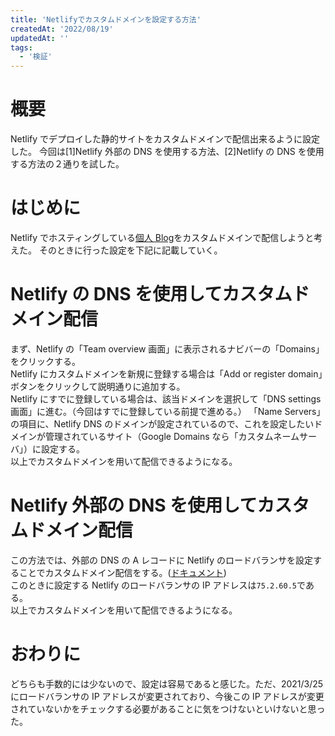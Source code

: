 ```yaml
---
title: 'Netlifyでカスタムドメインを設定する方法'
createdAt: '2022/08/19'
updatedAt: ''
tags:
  - '検証'
---
```


# 概要

Netlify でデプロイした静的サイトをカスタムドメインで配信出来るように設定した。
今回は[1]Netlify 外部の DNS を使用する方法、[2]Netlify の DNS を使用する方法の２通りを試した。

# はじめに

Netlify でホスティングしている[個人 Blog](https://seyyyy.com)をカスタムドメインで配信しようと考えた。
そのときに行った設定を下記に記載していく。

# Netlify の DNS を使用してカスタムドメイン配信

まず、Netlify の「Team overview 画面」に表示されるナビバーの「Domains」をクリックする。  
Netlify にカスタムドメインを新規に登録する場合は「Add or register domain」ボタンをクリックして説明通りに追加する。  
Netlify にすでに登録している場合は、該当ドメインを選択して「DNS settings 画面」に進む。（今回はすでに登録している前提で進める。）
「Name Servers」の項目に、Netlify DNS のドメインが設定されているので、これを設定したいドメインが管理されているサイト（Google Domains なら「カスタムネームサーバ」）に設定する。  
以上でカスタムドメインを用いて配信できるようになる。

# Netlify 外部の DNS を使用してカスタムドメイン配信

この方法では、外部の DNS の A レコードに Netlify のロードバランサを設定することでカスタムドメイン配信をする。([ドキュメント](https://docs.netlify.com/domains-https/custom-domains/configure-external-dns/#configure-an-apex-domain))  
このときに設定する Netlify のロードバランサの IP アドレスは`75.2.60.5`である。  
以上でカスタムドメインを用いて配信できるようになる。

# おわりに

どちらも手数的には少ないので、設定は容易であると感じた。ただ、2021/3/25 にロードバランサの IP アドレスが変更されており、今後この IP アドレスが変更されていないかをチェックする必要があることに気をつけないといけないと思った。
